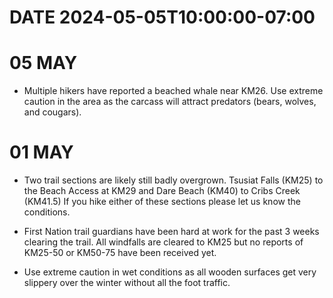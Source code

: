 # DATE 2024-05-05T10:00:00-07:00

# 05 MAY
- Multiple hikers have reported a beached whale near KM26. Use extreme caution in the area as the carcass will attract predators (bears, wolves, and cougars).

# 01 MAY
- Two trail sections are likely still badly overgrown. Tsusiat Falls (KM25) to the Beach Access at KM29 and Dare Beach (KM40) to Cribs Creek (KM41.5) If you hike either of these sections please let us know the conditions.

- First Nation trail guardians have been hard at work for the past 3 weeks clearing the trail. All windfalls are cleared to KM25 but no reports of KM25-50 or KM50-75 have been received yet.

- Use extreme caution in wet conditions as all wooden surfaces get very slippery over the winter without all the foot traffic.
